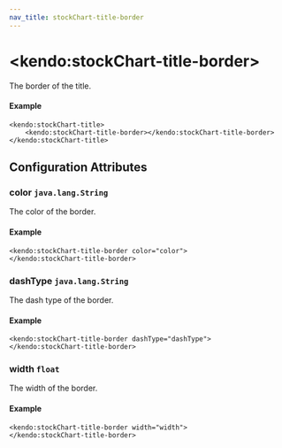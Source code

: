 ```yaml
---
nav_title: stockChart-title-border
---
```


# \<kendo:stockChart-title-border\>

The border of the title.

#### Example
    <kendo:stockChart-title>
        <kendo:stockChart-title-border></kendo:stockChart-title-border>
    </kendo:stockChart-title>

## Configuration Attributes

### color `java.lang.String`

The color of the border.

#### Example
    <kendo:stockChart-title-border color="color">
    </kendo:stockChart-title-border>

### dashType `java.lang.String`

The dash type of the border.

#### Example
    <kendo:stockChart-title-border dashType="dashType">
    </kendo:stockChart-title-border>

### width `float`

The width of the border.

#### Example
    <kendo:stockChart-title-border width="width">
    </kendo:stockChart-title-border>

